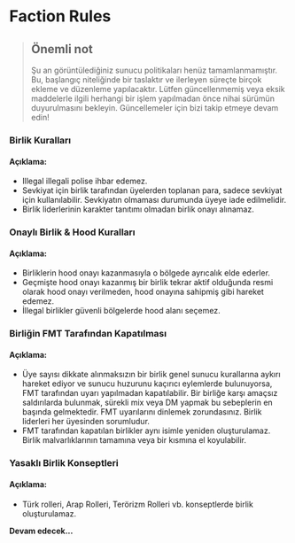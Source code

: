 # Faction Rules

> ## Önemli not
> Şu an görüntülediğiniz sunucu politikaları henüz tamamlanmamıştır. Bu, başlangıç niteliğinde bir taslaktır ve ilerleyen süreçte birçok ekleme ve düzenleme yapılacaktır.
>Lütfen güncellenmemiş veya eksik maddelerle ilgili herhangi bir işlem yapılmadan önce nihai sürümün duyurulmasını bekleyin. Güncellemeler için bizi takip etmeye devam edin!

### Birlik Kuralları
#### Açıklama:
* Illegal illegali polise ihbar edemez.
* Sevkiyat için birlik tarafından üyelerden toplanan para, sadece sevkiyat için kullanılabilir. Sevkiyatın olmaması durumunda üyeye iade edilmelidir.
* Birlik liderlerinin karakter tanıtımı olmadan birlik onayı alınamaz.

### Onaylı Birlik & Hood Kuralları
#### Açıklama:
* Birliklerin hood onayı kazanmasıyla o bölgede ayrıcalık elde ederler.
* Geçmişte hood onayı kazanmış bir birlik tekrar aktif olduğunda resmi olarak hood onayı verilmeden, hood onayına sahipmiş gibi hareket edemez.
* İllegal birlikler güvenli bölgelerde hood alanı seçemez.


### Birliğin FMT Tarafından Kapatılması
#### Açıklama:
* Üye sayısı dikkate alınmaksızın bir birlik genel sunucu kurallarına aykırı hareket ediyor ve sunucu huzurunu kaçırıcı eylemlerde bulunuyorsa, FMT tarafından uyarı yapılmadan kapatılabilir. Bir birliğe karşı amaçsız saldırılarda bulunmak, sürekli mix veya DM yapmak bu sebeplerin en başında gelmektedir. FMT uyarılarını dinlemek zorundasınız. Birlik liderleri her üyesinden sorumludur.
* FMT tarafından kapatılan birlikler aynı isimle yeniden oluşturulamaz. Birlik malvarlıklarının tamamına veya bir kısmına el koyulabilir.

### Yasaklı Birlik Konseptleri
#### Açıklama:
* Türk rolleri, Arap Rolleri, Terörizm Rolleri vb. konseptlerde birlik oluşturulamaz.


**Devam edecek...**
